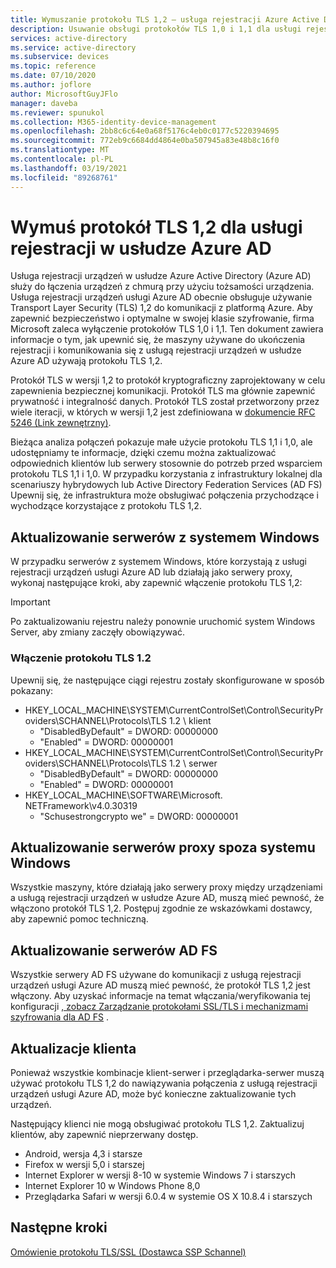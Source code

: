 ```yaml
---
title: Wymuszanie protokołu TLS 1,2 — usługa rejestracji Azure Active Directory
description: Usuwanie obsługi protokołów TLS 1,0 i 1,1 dla usługi rejestracji urządzeń w usłudze Azure AD
services: active-directory
ms.service: active-directory
ms.subservice: devices
ms.topic: reference
ms.date: 07/10/2020
ms.author: joflore
author: MicrosoftGuyJFlo
manager: daveba
ms.reviewer: spunukol
ms.collection: M365-identity-device-management
ms.openlocfilehash: 2bb8c6c64e0a68f5176c4eb0c0177c5220394695
ms.sourcegitcommit: 772eb9c6684dd4864e0ba507945a83e48b8c16f0
ms.translationtype: MT
ms.contentlocale: pl-PL
ms.lasthandoff: 03/19/2021
ms.locfileid: "89268761"
---
```

# <a name="enforce-tls-12-for-the-azure-ad-registration-service"></a>Wymuś protokół TLS 1,2 dla usługi rejestracji w usłudze Azure AD

Usługa rejestracji urządzeń w usłudze Azure Active Directory (Azure AD) służy do łączenia urządzeń z chmurą przy użyciu tożsamości urządzenia. Usługa rejestracji urządzeń usługi Azure AD obecnie obsługuje używanie Transport Layer Security (TLS) 1,2 do komunikacji z platformą Azure. Aby zapewnić bezpieczeństwo i optymalne w swojej klasie szyfrowanie, firma Microsoft zaleca wyłączenie protokołów TLS 1,0 i 1,1. Ten dokument zawiera informacje o tym, jak upewnić się, że maszyny używane do ukończenia rejestracji i komunikowania się z usługą rejestracji urządzeń w usłudze Azure AD używają protokołu TLS 1,2.

Protokół TLS w wersji 1,2 to protokół kryptograficzny zaprojektowany w celu zapewnienia bezpiecznej komunikacji. Protokół TLS ma głównie zapewnić prywatność i integralność danych. Protokół TLS został przetworzony przez wiele iteracji, w których w wersji 1,2 jest zdefiniowana w [dokumencie RFC 5246 (Link zewnętrzny)](https://tools.ietf.org/html/rfc5246).

Bieżąca analiza połączeń pokazuje małe użycie protokołu TLS 1,1 i 1,0, ale udostępniamy te informacje, dzięki czemu można zaktualizować odpowiednich klientów lub serwery stosownie do potrzeb przed wsparciem protokołu TLS 1,1 i 1,0. W przypadku korzystania z infrastruktury lokalnej dla scenariuszy hybrydowych lub Active Directory Federation Services (AD FS) Upewnij się, że infrastruktura może obsługiwać połączenia przychodzące i wychodzące korzystające z protokołu TLS 1,2.

## <a name="update-windows-servers"></a>Aktualizowanie serwerów z systemem Windows

W przypadku serwerów z systemem Windows, które korzystają z usługi rejestracji urządzeń usługi Azure AD lub działają jako serwery proxy, wykonaj następujące kroki, aby zapewnić włączenie protokołu TLS 1,2:

> [!IMPORTANT]
> Po zaktualizowaniu rejestru należy ponownie uruchomić system Windows Server, aby zmiany zaczęły obowiązywać.

### <a name="enable-tls-12"></a>Włączenie protokołu TLS 1.2

Upewnij się, że następujące ciągi rejestru zostały skonfigurowane w sposób pokazany:

- HKEY_LOCAL_MACHINE\SYSTEM\CurrentControlSet\Control\SecurityProviders\SCHANNEL\Protocols\TLS 1.2 \ klient
  - "DisabledByDefault" = DWORD: 00000000
  - "Enabled" = DWORD: 00000001
- HKEY_LOCAL_MACHINE\SYSTEM\CurrentControlSet\Control\SecurityProviders\SCHANNEL\Protocols\TLS 1.2 \ serwer
  - "DisabledByDefault" = DWORD: 00000000
  - "Enabled" = DWORD: 00000001
- HKEY_LOCAL_MACHINE\SOFTWARE\Microsoft\. NETFramework\v4.0.30319
  - "Schusestrongcrypto we" = DWORD: 00000001

## <a name="update-non-windows-proxies"></a>Aktualizowanie serwerów proxy spoza systemu Windows

Wszystkie maszyny, które działają jako serwery proxy między urządzeniami a usługą rejestracji urządzeń w usłudze Azure AD, muszą mieć pewność, że włączono protokół TLS 1,2. Postępuj zgodnie ze wskazówkami dostawcy, aby zapewnić pomoc techniczną.

## <a name="update-ad-fs-servers"></a>Aktualizowanie serwerów AD FS

Wszystkie serwery AD FS używane do komunikacji z usługą rejestracji urządzeń usługi Azure AD muszą mieć pewność, że protokół TLS 1,2 jest włączony. Aby uzyskać informacje na temat włączania/weryfikowania tej konfiguracji [, zobacz Zarządzanie protokołami SSL/TLS i mechanizmami szyfrowania dla AD FS](/windows-server/identity/ad-fs/operations/manage-ssl-protocols-in-ad-fs) .

## <a name="client-updates"></a>Aktualizacje klienta

Ponieważ wszystkie kombinacje klient-serwer i przeglądarka-serwer muszą używać protokołu TLS 1,2 do nawiązywania połączenia z usługą rejestracji urządzeń usługi Azure AD, może być konieczne zaktualizowanie tych urządzeń.

Następujący klienci nie mogą obsługiwać protokołu TLS 1,2. Zaktualizuj klientów, aby zapewnić nieprzerwany dostęp.

- Android, wersja 4,3 i starsze
- Firefox w wersji 5,0 i starszej
- Internet Explorer w wersji 8-10 w systemie Windows 7 i starszych
- Internet Explorer 10 w Windows Phone 8,0
- Przeglądarka Safari w wersji 6.0.4 w systemie OS X 10.8.4 i starszych

## <a name="next-steps"></a>Następne kroki

[Omówienie protokołu TLS/SSL (Dostawca SSP Schannel)](/windows-server/security/tls/tls-ssl-schannel-ssp-overview)